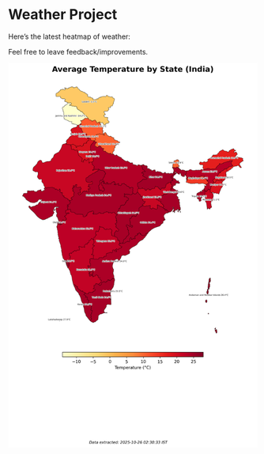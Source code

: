 # Weather Project

Here’s the latest heatmap of weather:

Feel free to leave feedback/improvements.

![India Heatmap](docs/assets/india_heatmap.png?v=FD3A73)

